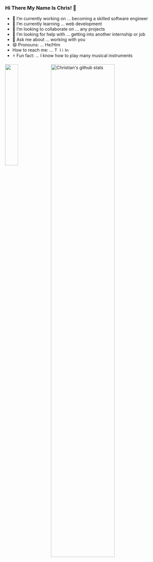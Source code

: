 ### Hi There My Name Is Chris! 👋

<!--
**chriswill88/chriswill88** is a ✨ _special_ ✨ repository because its `README.md` (this file) appears on your GitHub profile.
-->
- 🔭 I’m currently working on ... becoming a skilled software engineer
- 🌱 I’m currently learning ... web development
- 👯 I’m looking to collaborate on ... any projects
- 🤔 I’m looking for help with ... getting into another internship or job
- 💬 Ask me about ... working with you
- 😄 Pronouns: ... He/Him
- How to reach me: ... [<img align="" alt="Twitter" width="13px" src="https://cdn.jsdelivr.net/npm/simple-icons@v3/icons/twitter.svg" />][twitter] 
[<img align="" alt="LinkedIn" width="13px" src="https://cdn.jsdelivr.net/npm/simple-icons@v3/icons/linkedin.svg" />][linkedin]
[<img align="" alt="Instagram" width="13px" src="https://cdn.jsdelivr.net/npm/simple-icons@v3/icons/instagram.svg" />][instagram]
- ⚡ Fun fact: ... I know how to play many musical instruments

<div width="100%">
  <img align="left" width="29%" src="https://github-readme-stats.vercel.app/api/top-langs/?username=chriswill88&theme=light"/>
  <img align="left" width="64%" src="https://github-readme-stats.vercel.app/api?username=chriswill88&show_icons=true&theme=light&line_height=27" alt="Christian's github stats"/>
</div>

<!--
### Connect with me:
[<img align="left" alt="websit" width="22px" src="https://raw.githubusercontent.com/iconic/open-iconic/master/svg/globe.svg" />][website]
-->





<!--
[website]: https://codeSTACKr.com
-->
[email]: christian.williams@holbertonschool.com
[twitter]: https://twitter.com/ChrisWill79
[instagram]: https://instagram.com/chris_will88
[linkedin]: https://linkedin.com/in/christian--williams/

